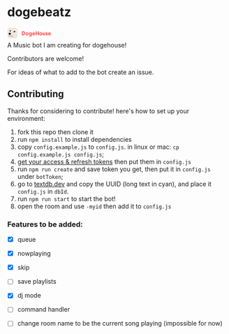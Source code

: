 # dogebeatz 
<a href="https://dogehouse.tv/u/dogebeatz">
  <img align="left" alt="dogebeatz | dogehouse" width="100px" src="https://raw.githubusercontent.com/benawad/dogehouse/staging/.redesign-assets/dogehouse_logo.svg" />
</a>

<br>

A Music bot I am creating for dogehouse!

Contributors are welcome!

For ideas of what to add to the bot create an issue.

## Contributing	

Thanks for considering to contribute! here's how to set up your environment:

1. fork this repo then clone it
2. run `npm install` to install dependencies
3. copy `config.example.js` to `config.js`. in linux or mac: `cp config.example.js config.js`;
4. [get your access & refresh tokens](https://moonstone.folf.party/#/main/main/general/tokens) then put them in `config.js`
5. run `npm run create` and save token you get, then put it in `config.js` under `botToken`;
6. go to [textdb.dev](https://textdb.dev) and copy the UUID (long text in cyan), and place it `config.js` in `dbId`.
7. run `npm run start` to start the bot!
8. open the room and use `-myid` then add it to `config.js`

### Features to be added:

- [x] queue
- [x] nowplaying
- [x] skip
- [ ] save playlists
- [x] dj mode
- [ ] command handler
- [ ] change room name to be the current song playing (impossible for now)

